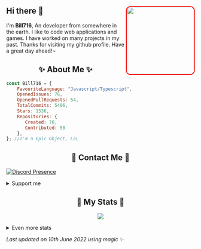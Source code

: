 ## Hi there 👋 <img align="right" style="border: 2px solid red; border-radius: 12px;" src="https://avatars.githubusercontent.com/u/75666113?v=4?width=712&height=702" width="180" />
  I'm **Bill716**, An developer from somewhere in the earth. I like to code web applications and games. I have worked on many projects in my past. Thanks for visiting my github profile. Have a great day ahead!~
  
  <h2 align="center">✨ About Me ✨</h2>
  
  ```js
  const Bill716 = {
      FavouriteLanguage: "Javascript/Typescript",
      OpenedIssues: 76,
      OpenedPullRequests: 54,
      TotalCommits: 5496,
      Stars: 1536,
      Repositories: {
         Created: 76,
         Contributed: 50
      },
  }; //I'm a Epic Object, LoL
  ```
  
  <h2 align="center">💬 Contact Me 💬</h2>
  
  [![Discord Presence](https://lanyard.cnrad.dev/api/640512148786642947)](https://discord.com/users/640512148786642947)
  
  <details>
      <summary>
          Support me
      </summary>
      <br />
      <a href="https://ko-fi.com/bill_hub" target="_blank"><img src="https://cdn.buymeacoffee.com/buttons/v2/default-red.png" alt="Buy Me A Coffee" width="150" ></a>
  </details>
  
  <h2 align="center">🚀 My Stats 🚀</h2>
  <p align="center">
      <img src="https://github-readme-streak-stats.herokuapp.com/?user=SudhanPlayz&theme=tokyonight" />
  </p>
  <details>
      <summary>
          Even more stats
      </summary>
      <br />
      <p align="center">
          <img src="https://github-profile-trophy.vercel.app/?username=SudhanPlayz&theme=dracula" />
      </p>
      <p align="center">
          <img src="https://github-readme-stats.vercel.app/api?username=Bill716&theme=tokyonight&count_private=true&show_icons=true&include_all_commits=true" />
      </p>
      <p align="center">
          <img src="https://github-readme-stats.vercel.app/api/top-langs/?username=stuyy&layout=compact&theme=dark" />
      </p>
  </details>
  
<!-- Last updated on Fri Jun 10 2022 15:32:37 GMT+0200 (Central European Summer Time) ;-;-->
<i>Last updated on 10th June 2022 using magic</i> ✨

